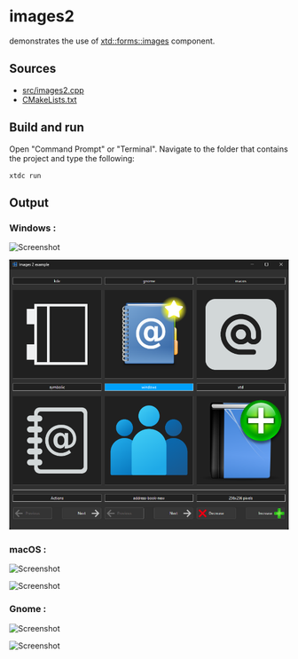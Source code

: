 # images2

demonstrates the use of [xtd::forms::images](https://gammasoft71.github.io/xtd/reference_guides/latest/classxtd_1_1forms_1_1images.html) component.

## Sources

* [src/images2.cpp](src/images2.cpp)
* [CMakeLists.txt](CMakeLists.txt)

## Build and run

Open "Command Prompt" or "Terminal". Navigate to the folder that contains the project and type the following:

```shell
xtdc run
```

## Output

### Windows :

![Screenshot](../../../../docs/pictures/examples/images2_w.png)

![Screenshot](../../../../docs/pictures/examples/images2_wd.png)

### macOS :

![Screenshot](../../../../docs/pictures/examples/images2_m.png)

![Screenshot](../../../../docs/pictures/examples/images2_md.png)

### Gnome :

![Screenshot](../../../../docs/pictures/examples/images2_g.png)

![Screenshot](../../../../docs/pictures/examples/images2_gd.png)
